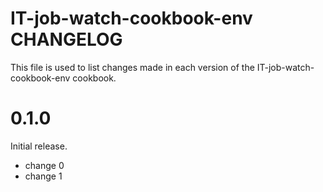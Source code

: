 # IT-job-watch-cookbook-env CHANGELOG

This file is used to list changes made in each version of the IT-job-watch-cookbook-env cookbook.

# 0.1.0

Initial release.

- change 0
- change 1

